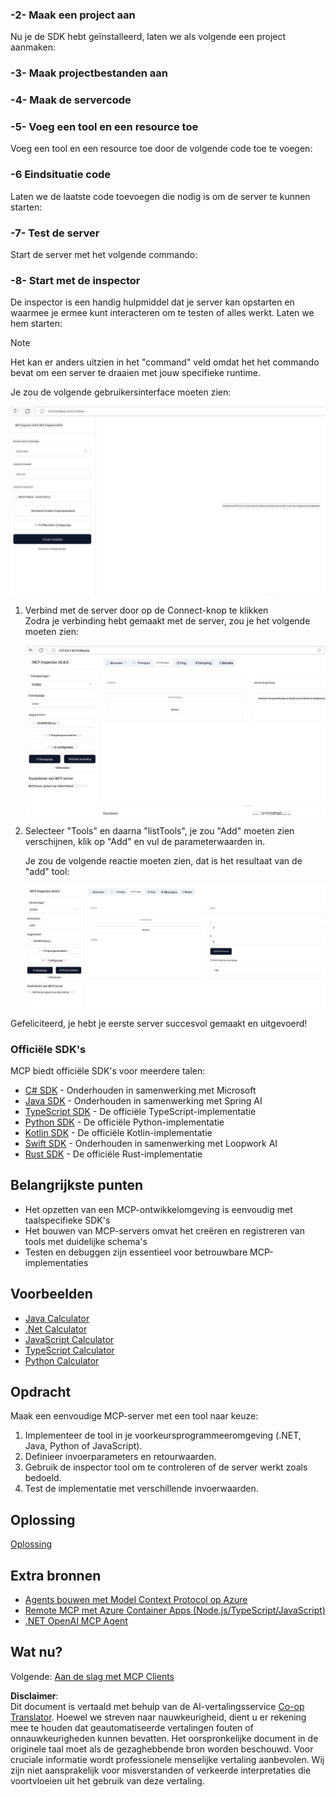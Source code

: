 <!--
CO_OP_TRANSLATOR_METADATA:
{
  "original_hash": "d90651bcd1df019768921d531653638a",
  "translation_date": "2025-06-13T00:18:27+00:00",
  "source_file": "03-GettingStarted/01-first-server/README.md",
  "language_code": "nl"
}
-->
### -2- Maak een project aan

Nu je de SDK hebt geïnstalleerd, laten we als volgende een project aanmaken:

### -3- Maak projectbestanden aan

### -4- Maak de servercode

### -5- Voeg een tool en een resource toe

Voeg een tool en een resource toe door de volgende code toe te voegen:

### -6 Eindsituatie code

Laten we de laatste code toevoegen die nodig is om de server te kunnen starten:

### -7- Test de server

Start de server met het volgende commando:

### -8- Start met de inspector

De inspector is een handig hulpmiddel dat je server kan opstarten en waarmee je ermee kunt interacteren om te testen of alles werkt. Laten we hem starten:

> [!NOTE]
> Het kan er anders uitzien in het "command" veld omdat het het commando bevat om een server te draaien met jouw specifieke runtime.

Je zou de volgende gebruikersinterface moeten zien:

![Connect](../../../../translated_images/connect.141db0b2bd05f096fb1dd91273771fd8b2469d6507656c3b0c9df4b3c5473929.nl.png)

1. Verbind met de server door op de Connect-knop te klikken  
   Zodra je verbinding hebt gemaakt met de server, zou je het volgende moeten zien:

   ![Connected](../../../../translated_images/connected.73d1e042c24075d386cacdd4ee7cd748c16364c277d814e646ff2f7b5eefde85.nl.png)

2. Selecteer "Tools" en daarna "listTools", je zou "Add" moeten zien verschijnen, klik op "Add" en vul de parameterwaarden in.

   Je zou de volgende reactie moeten zien, dat is het resultaat van de "add" tool:

   ![Result of running add](../../../../translated_images/ran-tool.a5a6ee878c1369ec1e379b81053395252a441799dbf23416c36ddf288faf8249.nl.png)

Gefeliciteerd, je hebt je eerste server succesvol gemaakt en uitgevoerd!

### Officiële SDK's

MCP biedt officiële SDK's voor meerdere talen:  
- [C# SDK](https://github.com/modelcontextprotocol/csharp-sdk) - Onderhouden in samenwerking met Microsoft  
- [Java SDK](https://github.com/modelcontextprotocol/java-sdk) - Onderhouden in samenwerking met Spring AI  
- [TypeScript SDK](https://github.com/modelcontextprotocol/typescript-sdk) - De officiële TypeScript-implementatie  
- [Python SDK](https://github.com/modelcontextprotocol/python-sdk) - De officiële Python-implementatie  
- [Kotlin SDK](https://github.com/modelcontextprotocol/kotlin-sdk) - De officiële Kotlin-implementatie  
- [Swift SDK](https://github.com/modelcontextprotocol/swift-sdk) - Onderhouden in samenwerking met Loopwork AI  
- [Rust SDK](https://github.com/modelcontextprotocol/rust-sdk) - De officiële Rust-implementatie  

## Belangrijkste punten

- Het opzetten van een MCP-ontwikkelomgeving is eenvoudig met taalspecifieke SDK's  
- Het bouwen van MCP-servers omvat het creëren en registreren van tools met duidelijke schema's  
- Testen en debuggen zijn essentieel voor betrouwbare MCP-implementaties  

## Voorbeelden

- [Java Calculator](../samples/java/calculator/README.md)  
- [.Net Calculator](../../../../03-GettingStarted/samples/csharp)  
- [JavaScript Calculator](../samples/javascript/README.md)  
- [TypeScript Calculator](../samples/typescript/README.md)  
- [Python Calculator](../../../../03-GettingStarted/samples/python)  

## Opdracht

Maak een eenvoudige MCP-server met een tool naar keuze:  
1. Implementeer de tool in je voorkeursprogrammeeromgeving (.NET, Java, Python of JavaScript).  
2. Definieer invoerparameters en retourwaarden.  
3. Gebruik de inspector tool om te controleren of de server werkt zoals bedoeld.  
4. Test de implementatie met verschillende invoerwaarden.  

## Oplossing

[Oplossing](./solution/README.md)

## Extra bronnen

- [Agents bouwen met Model Context Protocol op Azure](https://learn.microsoft.com/azure/developer/ai/intro-agents-mcp)  
- [Remote MCP met Azure Container Apps (Node.js/TypeScript/JavaScript)](https://learn.microsoft.com/samples/azure-samples/mcp-container-ts/mcp-container-ts/)  
- [.NET OpenAI MCP Agent](https://learn.microsoft.com/samples/azure-samples/openai-mcp-agent-dotnet/openai-mcp-agent-dotnet/)  

## Wat nu?

Volgende: [Aan de slag met MCP Clients](/03-GettingStarted/02-client/README.md)

**Disclaimer**:  
Dit document is vertaald met behulp van de AI-vertalingsservice [Co-op Translator](https://github.com/Azure/co-op-translator). Hoewel we streven naar nauwkeurigheid, dient u er rekening mee te houden dat geautomatiseerde vertalingen fouten of onnauwkeurigheden kunnen bevatten. Het oorspronkelijke document in de originele taal moet als de gezaghebbende bron worden beschouwd. Voor cruciale informatie wordt professionele menselijke vertaling aanbevolen. Wij zijn niet aansprakelijk voor misverstanden of verkeerde interpretaties die voortvloeien uit het gebruik van deze vertaling.
